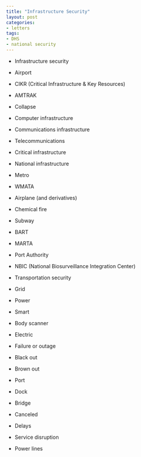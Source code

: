 ```yaml
---
title: "Infrastructure Security"
layout: post
categories:
- letters
tags:
- DHS
- national security
---
```


- Infrastructure security

- Airport

- CIKR (Critical Infrastructure &amp; Key Resources)

- AMTRAK

- Collapse

- Computer infrastructure

- Communications infrastructure

- Telecommunications

- Critical infrastructure

- National infrastructure

- Metro

- WMATA

- Airplane (and derivatives)

- Chemical fire

- Subway

- BART

- MARTA

- Port Authority

- NBIC (National Biosurveillance Integration Center)

- Transportation security

- Grid

- Power

- Smart

- Body scanner

- Electric

- Failure or outage

- Black out

- Brown out

- Port

- Dock

- Bridge

- Canceled

- Delays

- Service disruption

- Power lines
